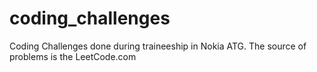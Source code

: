 # coding_challenges
Coding Challenges done during traineeship in Nokia ATG. 
The source of problems is the LeetCode.com
